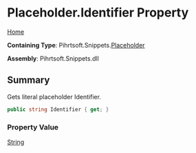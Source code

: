 # Placeholder\.Identifier Property

[Home](../../../../README.md)

**Containing Type**: Pihrtsoft\.Snippets\.[Placeholder](../README.md)

**Assembly**: Pihrtsoft\.Snippets\.dll

## Summary

Gets literal placeholder Identifier\.

```csharp
public string Identifier { get; }
```

### Property Value

[String](https://docs.microsoft.com/en-us/dotnet/api/system.string)


